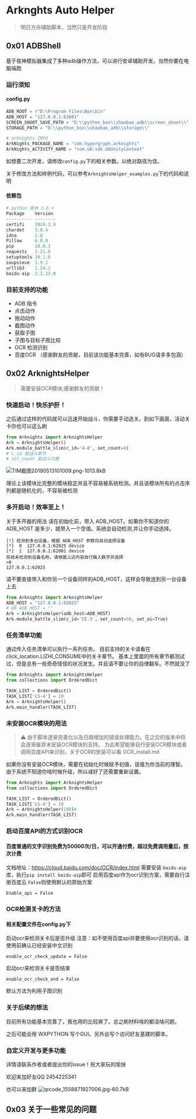 # Arknghts Auto Helper
> 明日方舟辅助脚本，当然只是开发阶段

## 0x01 ADBShell 
基于夜神模拟器集成了多种adb操作方法，可以进行安卓辅助开发。当然你要在电脑端跑

### 运行须知

#### config.py
```python
ADB_ROOT = r"D:\Program Files\Nox\bin"
ADB_HOST = "127.0.0.1:62001"
SCREEN_SHOOT_SAVE_PATH = "D:\\python_box\\shaobao_adb\\screen_shoot\\"
STORAGE_PATH = "D:\\python_box\\shaobao_adb\\storage\\"

# arknights INFO
ArkNights_PACKAGE_NAME = "com.hypergryph.arknights"
ArkNights_ACTIVITY_NAME = "com.u8.sdk.U8UnityContext"
```

如想要二次开发，请修改`config.py`下的相关参数。以绝对路径为佳。

关于修改方法和样例代码，可以参考`ArknightsHelper_examples.py`下的代码和说明


#### 依赖包


```python
# python 版本 3.6 + 
Package    Version
---------- --------
certifi    2019.3.9
chardet    3.0.4
idna       2.8
Pillow     6.0.0
pip        10.0.1
requests   2.21.0
setuptools 39.1.0
soupsieve  1.9.1
urllib3    1.24.2
baidu-aip  2.2.13.0
```

### 目前支持的功能

 - ADB 指令
 - 点击动作
 - 拖动动作
 - 截图动作
 - 获取子图
 - 子图与目标子图比较
 - OCR 检测识别
 - 百度OCR （感谢群友的贡献，目前该功能基本完善，如有BUG请多多包涵）

## 0x02 ArknightsHelper
> 需要安装OCR模块;感谢群友的贡献！

### 快速启动！快乐护肝！

之后通过这样的代码就可以迅速开始战斗，你需要手动选关。到如下画面，活动关卡你也可以这么刷

```python
from Arknights import ArknightsHelper
Ark = ArknightsHelper()
Ark.module_battle_slim(c_id='4-8', set_count=8)
# c_id 是战斗章节
# set_count 是战斗次数
```
![TIM截图20190513101009.png-1013.8kB][4]


理论上该模块比完整的模块稳定并且不容易被系统检测。并且该模块所有的点击序列都是随机化的，不容易被检测

### 多开启动！效率至上！
关于多开器的用法
请在初始化前，带入 ADB_HOST。如果你不知道你的 ADB_HOST 是多少，就带入一个空值。系统会自动检测,并让你手动选择。

    [!] 检测到多台设备，根据 ADB_HOST 参数将自动选择设备
    [*]  0	127.0.0.1:62025	device
    [*]  1	127.0.0.1:62001	device
    系统未检测到设备名称，请根据上述内容自行输入数字并选择
    >0
    127.0.0.1:62025

请不要直接带入和你另一个设备同样的ADB_HOST，这样会导致连到另一台设备上去

```python
from Arknights import ArknightsHelper
ADB_HOST = "127.0.0.1:62025"
# OR ADB_HOST = ""
Ark = ArknightsHelper(adb_host=ADB_HOST)
Ark.module_battle_slim(c_id='CE-3', set_count=50, set_ai=True)
```

### 任务清单功能

通过传入任务清单可以执行一系列任务。
目前支持的关卡请看在click_location.LIZHI_CONSUME中的关卡章节。
基本上里面的所有章节都测试过，但是总有一些奇奇怪怪的状况发生。并且请不要让你的自律翻车。不然就没了

```python
from Arknights import ArknightsHelper
from collections import OrderedDict

TASK_LIST = OrderedDict()
TASK_LIST['LS-4'] = 10
Ark = ArknightsHelper()
Ark.main_handler(TASK_LIST)
```

### 未安装OCR模块的用法
> ⚠ 由于脚本逐渐完善化以及日趋增加的错误处理能力。在之后的版本中将会逐渐废弃未安装OCR模块的支持。
为此希望能够自行安装OCR模块或者调用百度API来识别。关于OCR的安装可以看 OCR_install.md

如果你没有安装OCR模块，需要在初始化时候赋予初值，该值为你当前的理智。
由于系统不知道你啥时候升级，所以减好了还需要重新设置。

```python
from Arknights import ArknightsHelper
from collections import OrderedDict

TASK_LIST = OrderedDict()
TASK_LIST['LS-4'] = 10
Ark = ArknightsHelper(100)# 
Ark.main_handler(TASK_LIST)
```

### 启动百度API的方式识别OCR
#### 百度普通的文字识别免费为50000次/日，可以开通付费，超过免费调用量后，按次计费
文档地址：https://cloud.baidu.com/doc/OCR/index.html
需要安装 ```baidu-aip```库，执行```pip install baidu-aip```即可
启用百度api作为ocr识别方案，需要自行注册百度云
```False```则使用默认的原始方案
```
Enable_api = False
```

### OCR检测关卡的方法

#### 相关配置文件在config.py下

启动ocr来检测关卡后是否升级
注意：如不使用百度api并要使用ocr识别的话，请使用前确认已经安装中文识别
```
enable_ocr_check_update = False
```
启动ocr来检测关卡是否结束
```
enable_ocr_check_end = False
```
默认方法为利用子图识别


### 关于后续的想法

目前所有功能基本完善了，我也用的比较爽了。总之刷材料啥的都没啥问题。

之后可能会用 WXPYTHON 写个GUI。另外会写个访问好友基建的脚本。

### 自定义开发与更多功能

详情请联系作者或者提出你的issue！祝大家玩的愉快

欢迎来加好友QQ 2454225341

也可以来加群
![qrcode_1558871927006.jpg-60.7kB][6]


## 0x03 关于一些常见的问题




  [4]: http://static.zybuluo.com/shaobaobaoer/7ifp1acn3an7a3z23t96owt1/TIM%E6%88%AA%E5%9B%BE20190530114456.png  
  [6]: http://static.zybuluo.com/shaobaobaoer/14ufv5gx72buoo1vyaa9jmgy/qrcode_1558871927006.jpg

